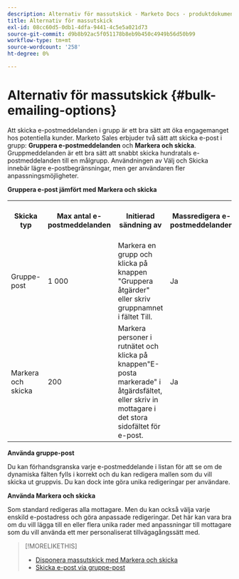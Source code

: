 ```yaml
---
description: Alternativ för massutskick - Marketo Docs - produktdokumentation
title: Alternativ för massutskick
exl-id: 08cc60d5-0db1-4dfa-9441-4c5e5a021d73
source-git-commit: d9b8b92ac5f051178b8eb9b450c4949b56d50b99
workflow-type: tm+mt
source-wordcount: '258'
ht-degree: 0%

---
```


# Alternativ för massutskick {#bulk-emailing-options}

Att skicka e-postmeddelanden i grupp är ett bra sätt att öka engagemanget hos potentiella kunder. Marketo Sales erbjuder två sätt att skicka e-post i grupp: **Gruppera e-postmeddelanden** och **Markera och skicka**. Gruppmeddelanden är ett bra sätt att snabbt skicka hundratals e-postmeddelanden till en målgrupp. Användningen av Välj och Skicka innebär lägre e-postbegränsningar, men ger användaren fler anpassningsmöjligheter.

**Gruppera e-post jämfört med Markera och skicka**

<table> 
 <colgroup> 
  <col> 
  <col> 
  <col> 
  <col> 
  <col> 
  <col> 
 </colgroup> 
 <tbody> 
  <tr> 
   <th>Skicka typ</th> 
   <th>Max antal e-postmeddelanden</th> 
   <th>Initierad sändning av</th> 
   <th>Massredigera e-postmeddelanden</th> 
   <th>Redigera alla e-postmeddelanden unikt</th> 
   <th>Stöd för mallar och dynamiska fält</th> 
  </tr> 
  <tr> 
   <td>Gruppe-post</td> 
   <td>1 000</td> 
   <td>Markera en grupp och klicka på knappen "Gruppera åtgärder" eller skriv gruppnamnet i fältet Till.</td> 
   <td>Ja</td> 
   <td>Nej</td> 
   <td>Ja</td> 
  </tr> 
  <tr> 
   <td>Markera och skicka</td> 
   <td>200</td> 
   <td>Markera personer i rutnätet och klicka på knappen"E-posta markerade" i åtgärdsfältet, eller skriv in mottagare i det stora sidofältet för e-post.</td> 
   <td>Ja</td> 
   <td>Ja</td> 
   <td>Ja</td> 
  </tr> 
 </tbody> 
</table>

**Använda gruppe-post**

Du kan förhandsgranska varje e-postmeddelande i listan för att se om de dynamiska fälten fylls i korrekt och du kan redigera mallen som du vill skicka ut gruppvis. Du kan dock inte göra unika redigeringar per användare.

**Använda Markera och skicka**

Som standard redigeras alla mottagare. Men du kan också välja varje enskild e-postadress och göra anpassade redigeringar. Det här kan vara bra om du vill lägga till en eller flera unika rader med anpassningar till mottagare som du vill använda ett mer personaliserat tillvägagångssätt med.

>[!MORELIKETHIS]
>
>* [Disponera massutskick med Markera och skicka](/help/marketo/product-docs/marketo-sales-insight/actions/email/using-the-compose-window/composing-bulk-emails-with-select-and-send.md#sending-emails)
>* [Skicka e-post via gruppe-post](/help/marketo/product-docs/marketo-sales-insight/actions/email/using-the-compose-window/sending-emails-via-group-email.md)

